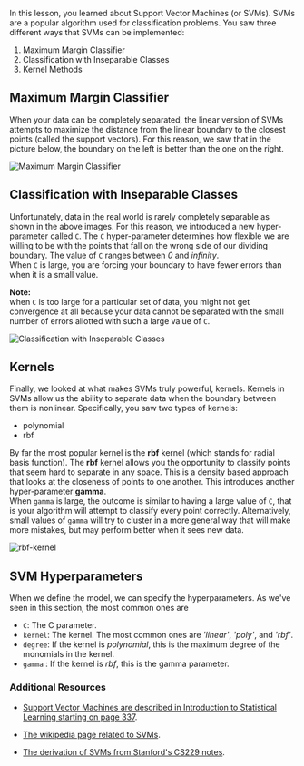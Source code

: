 In this lesson, you learned about Support Vector Machines (or SVMs). SVMs are a popular algorithm used for classification problems. You saw three different ways that SVMs can be implemented:  

1. Maximum Margin Classifier  
2. Classification with Inseparable Classes  
3. Kernel Methods  


## Maximum Margin Classifier

When your data can be completely separated, the linear version of SVMs attempts to maximize the distance from the linear boundary to the closest points (called the support vectors). For this reason, we saw that in the picture below, the boundary on the left is better than the one on the right.

![Maximum Margin Classifier](https://github.com/jrreda/Udacity/tree/master/DSND/02%20-%20Supervised%20Learning/06_Support%20Vector%20Machines/notes/Maximum-Margin-Classifier.png)


## Classification with Inseparable Classes

Unfortunately, data in the real world is rarely completely separable as shown in the above images. For this reason, we introduced a new hyper-parameter called `C`. The `C` hyper-parameter determines how flexible we are willing to be with the points that fall on the wrong side of our dividing boundary. The value of `C` ranges between *0* and *infinity*.  
When `C` is large, you are forcing your boundary to have fewer errors than when it is a small value.  

**Note:**  
when `C` is too large for a particular set of data, you might not get convergence at all because your data cannot be separated with the small number of errors allotted with such a large value of `C`.  

![Classification with Inseparable Classes](https://github.com/jrreda/Udacity/tree/master/DSND/02%20-%20Supervised%20Learning/06_Support%20Vector%20Machines/notes/Classification-with-Inseparable-Classes.png)


## Kernels

Finally, we looked at what makes SVMs truly powerful, kernels. Kernels in SVMs allow us the ability to separate data when the boundary between them is nonlinear. Specifically, you saw two types of kernels:  

* polynomial  
* rbf  

By far the most popular kernel is the **rbf** kernel (which stands for radial basis function). The **rbf** kernel allows you the opportunity to classify points that seem hard to separate in any space. This is a density based approach that looks at the closeness of points to one another. This introduces another hyper-parameter **gamma**.  
When `gamma` is large, the outcome is similar to having a large value of `C`, that is your algorithm will attempt to classify every point correctly. Alternatively, small values of `gamma` will try to cluster in a more general way that will make more mistakes, but may perform better when it sees new data.

![rbf-kernel](https://github.com/jrreda/Udacity/tree/master/DSND/02%20-%20Supervised%20Learning/06_Support%20Vector%20Machines/notes/rbf-kernel.png)




## SVM Hyperparameters

When we define the model, we can specify the hyperparameters. As we've seen in this section, the most common ones are

* `C`: The C parameter.  
* `kernel`: The kernel. The most common ones are *'linear'*, *'poly'*, and *'rbf'*.  
* `degree`: If the kernel is *polynomial*, this is the maximum degree of the monomials in the kernel.  
* `gamma` : If the kernel is *rbf*, this is the gamma parameter.  


### Additional Resources

* [Support Vector Machines are described in Introduction to Statistical Learning starting on page 337](http://www-bcf.usc.edu/~gareth/ISL/ISLR%20First%20Printing.pdf).  

* [The wikipedia page related to SVMs](https://en.wikipedia.org/wiki/Support_vector_machine).  

* [The derivation of SVMs from Stanford's CS229 notes](http://cs229.stanford.edu/notes/cs229-notes3.pdf).  
